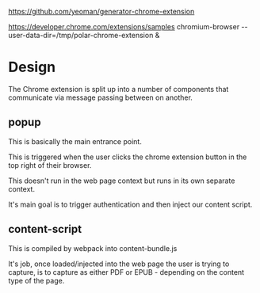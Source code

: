 https://github.com/yeoman/generator-chrome-extension

https://developer.chrome.com/extensions/samples
chromium-browser --user-data-dir=/tmp/polar-chrome-extension &


# Design

The Chrome extension is split up into a number of components that communicate
via message passing between on another.

## popup

This is basically the main entrance point.

This is triggered when the user clicks the chrome extension button in the top right of their browser.

This doesn't run in the web page context but runs in its own separate context.

It's main goal is to trigger authentication and then inject our content script.

## content-script

This is compiled by webpack into content-bundle.js

It's job, once loaded/injected into the web page the user is trying to capture,
is to capture as either PDF or EPUB - depending on the content type of the page.




